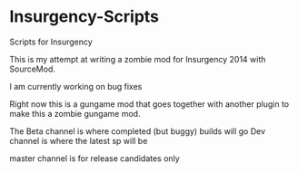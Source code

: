 # Insurgency-Scripts
Scripts for Insurgency

This is my attempt at writing a zombie mod for Insurgency 2014 with SourceMod.

I am currently working on bug fixes

Right now this is a gungame mod that goes together with another plugin to make this a zombie gungame mod.

The Beta channel is where completed (but buggy) builds will go
Dev channel is where the latest sp will be

master channel is for release candidates only



